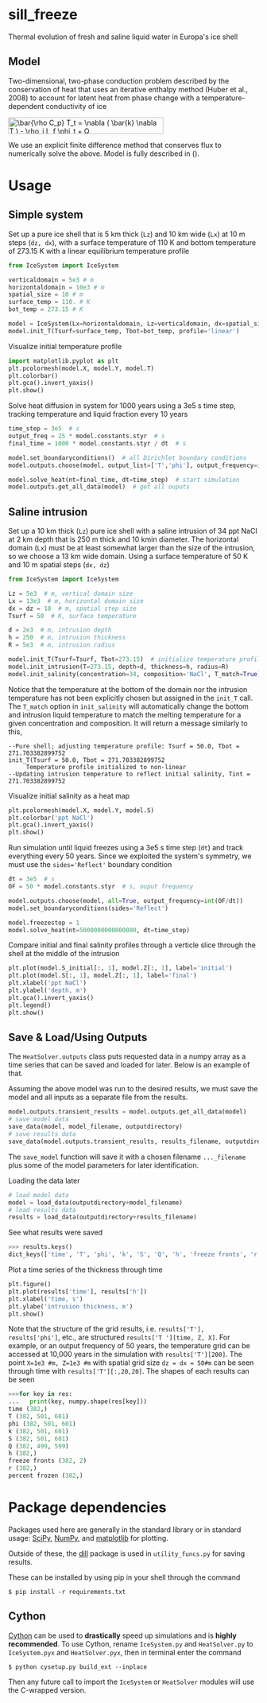# sill_freeze
Thermal evolution of fresh and saline liquid water in Europa's ice shell

## Model
Two-dimensional, two-phase conduction problem described by the conservation of heat that uses an iterative enthalpy method (Huber et al., 2008) to account for latent heat from phase change with a temperature-dependent conductivity of ice

<img src="http://www.sciweavers.org/tex2img.php?eq=%5Cbar%7B%5Crho%20C_p%7D%20T_t%20%3D%20%5Cnabla%20%28%20%5Cbar%7Bk%7D%20%5Cnabla%20T%20%29%20-%20%5Crho_i%20L_f%20%5Cphi_t%20%2B%20Q&bc=Transparent&fc=Black&im=png&fs=18&ff=txfonts&edit=0" align="center" border="0" alt="\bar{\rho C_p} T_t = \nabla ( \bar{k} \nabla T ) - \rho_i L_f \phi_t + Q" width="312" height="33" />

We use an explicit finite difference method that conserves flux to numerically solve the above. Model is fully
 described in ().


# Usage
## Simple system
Set up a pure ice shell that is 5 km thick (`Lz`) and 10 km wide (`Lx`) at 10 m steps (`dz, dx`), with a surface 
temperature of 110 K and bottom temperature of 273.15 K with a linear equilibrium temperature profile
```python
from IceSystem import IceSystem

verticaldomain = 5e3 # m
horizontaldomain = 10e3 # m
spatial_size = 10 # m
surface_temp = 110. # K
bot_temp = 273.15 # K

model = IceSystem(Lx=horizontaldomain, Lz=verticaldomain, dx=spatial_size, dz=spatial_size)
model.init_T(Tsurf=surface_temp, Tbot=bot_temp, profile='linear')
```

Visualize initial temperature profile
```python
import matplotlib.pyplot as plt
plt.pcolormesh(model.X, model.Y, model.T)
plt.colorbar()
plt.gca().invert_yaxis()
plt.show()
```

Solve heat diffusion in system for 1000 years using a 3e5 s time step, tracking temperature and liquid fraction every
 10 years
```python
time_step = 3e5  # s
output_freq = 25 * model.constants.styr  # s
final_time = 1000 * model.constants.styr / dt  # s

model.set_boundaryconditions()  # all Dirichlet boundary conditions
model.outputs.choose(model, output_list=['T','phi'], output_frequency=int(output_freq/dt))

model.solve_heat(nt=final_time, dt=time_step)  # start simulation
model.outputs.get_all_data(model)  # get all ouputs
```

## Saline intrusion
Set up a 10 km thick (`Lz`) pure ice shell with a saline intrusion of 34 ppt NaCl at 2 km depth that is 250 m thick and 
10 kmin  diameter. 
The horizontal domain (`Lx`) must be at least somewhat larger than the size of the intrusion, so we choose a 13 km wide 
domain. Using a surface temperature of 50 K and 10 m spatial steps (`dx, dz`)
```python
from IceSystem import IceSystem

Lz = 5e3  # m, vertical domain size
Lx = 13e3  # m, horizontal domain size
dx = dz = 10  # m, spatial step size
Tsurf = 50  # K, surface temperature

d = 2e3  # m, intrusion depth
h = 250  # m, intrusion thickness
R = 5e3  # m, intrusion radius

model.init_T(Tsurf=Tsurf, Tbot=273.15)  # initialize temperature profile
model.init_intrusion(T=273.15, depth=d, thickness=h, radius=R)
model.init_salinity(concentration=34, composition='NaCl', T_match=True)
```
Notice that the temperature at the bottom of the domain nor the intrusion temperature has not been explicitly chosen 
but assigned
 in the `init_T` 
call. The `T_match` option in `init_salinity` will automatically change the bottom and intrusion liquid temperature to 
match the melting temperature for a given concentration and composition. It will return a message similarly to this,
```
--Pure shell; adjusting temperature profile: Tsurf = 50.0, Tbot = 271.703382899752
init_T(Tsurf = 50.0, Tbot = 271.703382899752
	 Temperature profile initialized to non-linear
--Updating intrusion temperature to reflect initial salinity, Tint = 271.703382899752
```

Visualize initial salinity as a heat map
```python
plt.pcolormesh(model.X, model.Y, model.S)
plt.colorbar('ppt NaCl')
plt.gca().invert_yaxis()
plt.show()
```

Run simulation until liquid freezes using a 3e5 s time step (`dt`) and track everything every 50 years. Since we 
exploited the system's symmetry, we must use the `sides='Reflect'` boundary condition
```python
dt = 3e5  # s
OF = 50 * model.constants.styr  # s, ouput frequency

model.outputs.choose(model, all=True, output_frequency=int(OF/dt))
model.set_boundaryconditions(sides='Reflect')

model.freezestop = 1
model.solve_heat(nt=5000000000000000, dt=time_step)
```

Compare initial and final salinity profiles through a verticle slice through the shell at the middle of the intrusion
```python
plt.plot(model.S_initial[:, 1], model.Z[:, 1], label='initial')
plt.plot(model.S[:, 1], model.Z[:, 1], label='final')
plt.xlabel('ppt NaCl')
plt.ylabel('depth, m')
plt.gca().invert_yaxis()
plt.legend()
plt.show()
```

## Save & Load/Using Outputs
The `HeatSolver.outputs` class puts requested data in a numpy array as a time series that can be saved and loaded for
 later. Below is an example of that.
 
 Assuming the above model was run to the desired results, we must save the model and all inputs  as a separate file
  from the results. 
```python
model.outputs.transient_results = model.outputs.get_all_data(model)
# save model data
save_data(model, model_filename, outputdirectory)
# save results data
save_data(model.outputs.transient_results, results_filename, outputdirectory)
```
The `save_model` function will save it with a chosen filename `..._filename` plus some of the model parameters for
 later identification.

Loading the data later
```python
# load model data
model = load_data(outputdirectory+model_filename)
# load results data
results = load_data(outputdirectory+results_filename)
```
See what results were saved
```python
>>> results.keys()
dict_keys(['time', 'T', 'phi', 'k', 'S', 'Q', 'h', 'freeze fronts', 'r', 'percent frozen'])
```
Plot a time series of the thickness through time
```python
plt.figure()
plt.plot(results['time'], results['h'])
plt.xlabel('time, s')
plt.ylabe('intrusion thickness, m')
plt.show()
```
Note that the structure of the grid results, i.e. `results['T'], results['phi']`, etc., are structured `results['T
'][time, Z, X]`. For example, or an output frequency of 50 years, the temperature grid can be accessed at 10,000
 years in the simulation with `results['T'][200]`. The point `X=1e3 #m, Z=1e3 #m` with spatial grid size `dz = dx = 50#m` can be
  seen through time with `results['T'][:,20,20]`. The shapes of each results can be seen
```python
>>>for key in res:
...   print(key, numpy.shape(res[key]))
time (382,)
T (382, 501, 601)
phi (382, 501, 601)
k (382, 501, 601)
S (382, 501, 601)
Q (382, 499, 599)
h (382,)
freeze fronts (382, 2)
r (382,)
percent frozen (382,)
```


# Package dependencies
Packages used here are generally in the standard library or in standard usage: [SciPy](https://www.scipy.org/), 
[NumPy](https://www.numpy.org/), and [matplotlib](https://matplotlib.org/) for plotting. 

Outside of these, the [dill](https://pypi.org/project/dill/) package is used in `utility_funcs.py` for saving results.

These can be installed by using pip in your shell through the command
```
$ pip install -r requirements.txt
```

## Cython 
[Cython](https://cython.org/) can be used to <b>drastically</b> speed up simulations and is <b>highly recommended</b>.
 To use Cython, rename 
`IceSystem.py` and 
`HeatSolver.py` to `IceSystem.pyx` and `HeatSolver.pyx`, then in terminal enter the command
```
$ python cysetup.py build_ext --inplace
```
Then any future call to import the `IceSystem` or `HeatSolver` modules will use the C-wrapped version. 
